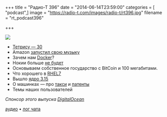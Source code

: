 +++
title = "Радио-Т 396"
date = "2014-06-14T23:59:00"
categories = [ "podcast",]
image = "https://radio-t.com/images/radio-t/rt396.jpg"
filename = "rt_podcast396"

+++

![](https://radio-t.com/images/radio-t/rt396.jpg)

- [Тетрису — 30](http://habrahabr.ru/post/225429/)
- Amazon [запустил свою музыку](http://techcrunch.com/2014/06/11/amazon-turns-on-prime-music-streaming-sans-current-hits/)
- Зачем нам [Docker](http://www.opennet.ru/opennews/art.shtml?num=39965)?
- Нокии больше [не будет](http://venturebeat.com/2014/06/13/brand-death-microsoft-will-phase-out-iconic-nokia-brand-name/)
- Основываем собственное государство с BitCoin и 100 мегабитами.
- Что хорошего в [RHEL7](http://techcrunch.com/2014/06/10/red-hat-enterprise-linux-7-0-is-here-guarantees-10-years-of-compatiblity/)
- Вышло [ядро 3.15](http://www.opennet.ru/opennews/art.shtml?num=39959)
- О машинках — про [такси](http://www.forbes.com/sites/jaymcgregor/2014/06/11/uber-sees-850-per-cent-increase-in-sign-ups-amidst-london-protests/) и [патенты](http://www.teslamotors.com/blog/all-our-patent-are-belong-you)
- Темы наших пользователей

_Спонсор этого выпуска [DigitalOcean](https://www.digitalocean.com)_

[аудио](https://cdn.radio-t.com/rt_podcast396.mp3) • [лог чата](http://chat.radio-t.com/logs/radio-t-396.html)
<audio src="https://cdn.radio-t.com/rt_podcast396.mp3" preload="none"></audio>